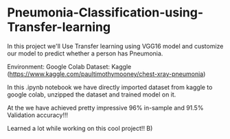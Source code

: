 # Pneumonia-Classification-using-Transfer-learning
In this project we'll Use Transfer learning using VGG16 model and customize our model to predict whether a person has Pneumonia.

Environment: Google Colab
Dataset: Kaggle (https://www.kaggle.com/paultimothymooney/chest-xray-pneumonia)

In this .ipynb notebook we have directly imported dataset from kaggle to google colab, unzipped the dataset and trained model on it.

At the we have achieved pretty impressive 96% in-sample and 91.5% Validation accuracy!!!

Learned a lot while working on this cool project!! B)

